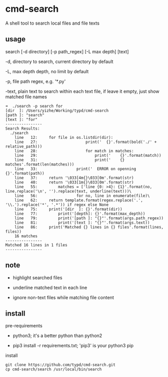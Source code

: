 # cmd-search

A shell tool to search local files and file texts

## usage

search [-d directory] [-p path_regex] [-L max depth] [text]

-d, directory to search, current directory by default

-L, max depth depth, no limit by default

-p, file path regex, e.g. '*.py'

-text, plain text to search within each text file, if leave it empty, just show matched file names

    ➜  ./search -p search for   
    [dir  ]: /Users/yizhe/Working/typd/cmd-search
    [path ]: "search"
    [text ]: "for"
    ----------------
    Search Results:
      ./search
        line   12:     for file in os.listdir(dir):
        line   27:                     print('  {}'.format(bold('./' + relative_path)))
        line   28:                     for match in matches:
        line   29:                         print('    {}'.format(match))
        line   31:                         print('    {} matches'.format(len(matches)))
        line   33:                 print('  ERROR on openning {}'.format(path))
        line   37:     return '\033[4m{}\033[0m'.format(str)
        line   40:     return '\033[1m{}\033[0m'.format(str)
        line   55:         matches = ['line {0: >4}: {1}'.format(no, line.replace('\n', '').replace(text, underline(text)))\
        line   56:                 for no, line in enumerate(file)\
        line   62:     return template.format(regex.replace('.', '\\.').replace('*', '.*')) if regex else None
        line   75:     print('[dir  ]: {}'.format(dir))
        line   77:         print('[depth]: {}'.format(max_depth))
        line   79:         print('[path ]: "{}"'.format(args.path_regex))
        line   81:         print('[text ]: "{}"'.format(args.text))
        line   86:     print('Matched {} lines in {} files'.format(lines, files))
        16 matches
    ----------------
    Matched 16 lines in 1 files
    ----------------

## note

- highlight searched files

- underline matched text in each line

- ignore non-text files while matching file content

## install

pre-requirements           

- python3; it's a better python than python2 

- pip3 install -r requirements.txt; 'pip3' is your python3 pip

install

    git clone https://github.com/typd/cmd-search.git
    cp cmd-search/search /usr/local/bin/search
